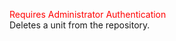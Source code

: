 <span style="color:red">Requires Administrator Authentication</span>  
Deletes a unit from the repository.